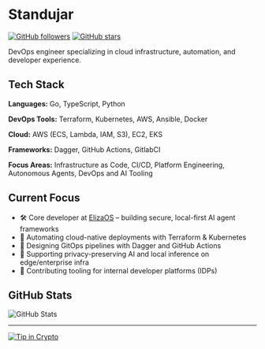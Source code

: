 # Standujar

[![GitHub followers](https://img.shields.io/github/followers/standujar?label=Follow&style=social)](https://github.com/standujar)
[![GitHub stars](https://img.shields.io/github/stars/standujar?label=Stars&style=social)](https://github.com/standujar)

DevOps engineer specializing in cloud infrastructure, automation, and developer experience.

## Tech Stack

**Languages:** Go, TypeScript, Python  

**DevOps Tools:** Terraform, Kubernetes, AWS, Ansible, Docker  

**Cloud:** AWS (ECS, Lambda, IAM, S3), EC2, EKS  

**Frameworks:** Dagger, GitHub Actions, GitlabCI

**Focus Areas:** Infrastructure as Code, CI/CD, Platform Engineering, Autonomous Agents, DevOps and AI Tooling

## Current Focus

- 🛠️ Core developer at [ElizaOS](https://github.com/elizaos) – building secure, local-first AI agent frameworks  
- 🚀 Automating cloud-native deployments with Terraform & Kubernetes  
- 🔁 Designing GitOps pipelines with Dagger and GitHub Actions  
- 🧠 Supporting privacy-preserving AI and local inference on edge/enterprise infra  
- 🧰 Contributing tooling for internal developer platforms (IDPs)

## GitHub Stats

![GitHub Stats](https://github-readme-stats.vercel.app/api?username=standujar&show_icons=true&theme=transparent&hide_border=true&hide_rank=true&include_all_commits=true&hide=stars)

---

[![Tip in Crypto](https://tip.md/badge.svg)](https://tip.md/standujar)

<!-- WALLET-LINKING-BEGIN
{
  "lastUpdated": "2025-06-01T10:26:00.770Z",
  "wallets": [
    {
      "chain": "ethereum",
      "address": "0xf1d1CC42C3Cc1eE1A42D9eCbBa55E1C8cb4E1F04"
    },
    {
      "chain": "solana",
      "address": "F6z7JdDQH6Yo7bopZegyKqzPnti4QfrVut6oacGsR2a3"
    }
  ]
}
WALLET-LINKING-END -->
